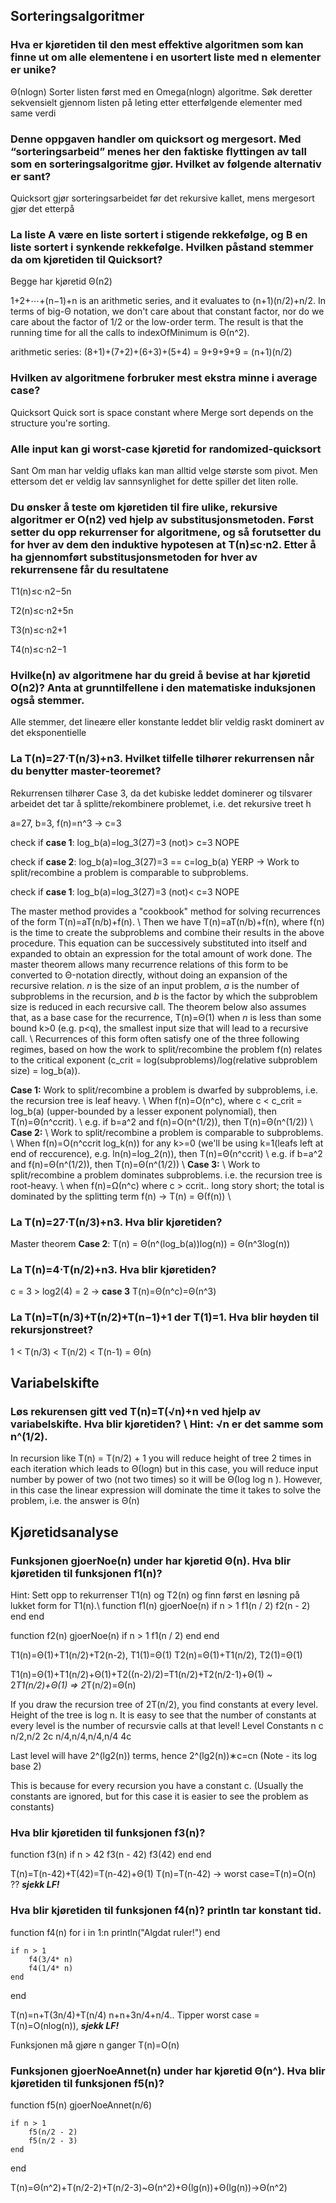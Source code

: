 
## Sorteringsalgoritmer

### Hva er kjøretiden til den mest effektive algoritmen som kan finne ut om alle elementene i en usortert liste med n elementer er unike?
Θ(nlogn)
Sorter listen først med en Omega(nlogn) algoritme. Søk deretter sekvensielt gjennom listen på leting etter etterfølgende elementer med same verdi

### Denne oppgaven handler om quicksort og mergesort. Med “sorteringsarbeid” menes her den faktiske flyttingen av tall som en sorteringsalgoritme gjør. Hvilket av følgende alternativ er sant?
Quicksort gjør sorteringsarbeidet før det rekursive kallet, mens mergesort gjør det etterpå

### La liste A være en liste sortert i stigende rekkefølge, og B en liste sortert i synkende rekkefølge. Hvilken påstand stemmer da om kjøretiden til Quicksort?
Begge har kjøretid Θ(n2)


1+2+⋯+(n−1)+n is an arithmetic series, and it evaluates to (n+1)(n/2)+n/2. In terms of big-Θ notation, we don't care about that constant factor, nor do we care about the factor of 1/2 or the low-order term. The result is that the running time for all the calls to indexOfMinimum is Θ(n^2). 

arithmetic series: (8+1)+(7+2)+(6+3)+(5+4) = 9+9+9+9 = (n+1)(n/2)

### Hvilken av algoritmene forbruker mest ekstra minne i average case?
Quicksort
Quick sort is space constant where Merge sort depends on the structure you're sorting.

### Alle input kan gi worst-case kjøretid for randomized-quicksort
Sant
Om man har veldig uflaks kan man alltid velge største som pivot. Men ettersom det er veldig lav sannsynlighet for dette spiller det liten rolle.

### Du ønsker å teste om kjøretiden til fire ulike, rekursive algoritmer er O(n2) ved hjelp av substitusjonsmetoden. Først setter du opp rekurrenser for algoritmene, og så forutsetter du for hver av dem den induktive hypotesen at T(n)≤c⋅n2. Etter å ha gjennomført substitusjonsmetoden for hver av rekurrensene får du resultatene
T1(n)≤c⋅n2−5n

T2(n)≤c⋅n2+5n

T3(n)≤c⋅n2+1

T4(n)≤c⋅n2−1

### Hvilke(n) av algoritmene har du greid å bevise at har kjøretid O(n2)? Anta at grunntilfellene i den matematiske induksjonen også stemmer.
Alle stemmer, det lineære eller konstante leddet blir veldig raskt dominert av det eksponentielle 

### La T(n)=27⋅T(n/3)+n3. Hvilket tilfelle tilhører rekurrensen når du benytter master-teoremet?
Rekurrensen tilhører Case 3, da det kubiske leddet dominerer og tilsvarer arbeidet det tar å splitte/rekombinere problemet, i.e. det rekursive treet h

a=27, b=3, f(n)=n^3 -> c=3 

check if **case 1**: log_b(a)=log_3(27)=3 (not)> c=3 NOPE 

check if **case 2**: log_b(a)=log_3(27)=3 == c=log_b(a) YERP -> Work to split/recombine a problem is comparable to subproblems.

check if **case 1**: log_b(a)=log_3(27)=3 (not)< c=3 NOPE 

The master method provides a "cookbook" method for solving recurrences of the form T(n)=aT(n/b)+f(n). \\
Then we have T(n)=aT(n/b)+f(n), where f(n) is the time to create the subproblems and combine their results in the above procedure. This equation can be successively substituted into itself and expanded to obtain an expression for the total amount of work done. The master theorem allows many recurrence relations of this form to be converted to Θ-notation directly, without doing an expansion of the recursive relation. *n* is the size of an input problem, *a* is the number of subproblems in the recursion, and *b* is the factor by which the subproblem size is reduced in each recursive call. The theorem below also assumes that, as a base case for the recurrence, T(n)=Θ(1) when *n* is less than some bound k>0 (e.g. p<q), the smallest input size that will lead to a recursive call. \\
Recurrences of this form often satisfy one of the three following regimes, based on how the work to split/recombine the problem f(n) relates to the critical exponent (c_crit = log(subproblems)/log(relative subproblem size) = log_b(a)).

**Case 1:** 
Work to split/recombine a problem is dwarfed by subproblems, i.e. the recursion tree is leaf heavy. \\
When f(n)=O(n^c), where c < c_crit = log_b(a) (upper-bounded by a lesser exponent polynomial), then T(n)=Θ(n^ccrit). \\
e.g. if b=a^2 and f(n)=O(n^(1/2)), then T(n)=Θ(n^(1/2)) \\
**Case 2:** \\
Work to split/recombine a problem is comparable to subproblems. \\
When f(n)=O(n^ccrit log_k(n)) for any k>=0 (we'll be using k=1(leafs left at end of reccurence), e.g. ln(n)=log_2(n)), then T(n)=Θ(n^ccrit) \\
e.g. if b=a^2 and f(n)=Θ(n^(1/2)), then T(n)=Θ(n^(1/2)) \\
**Case 3:** \\
Work to split/recombine a problem dominates subproblems. i.e. the recursion tree is root-heavy. \\
when f(n)=Ω(n^c) where c > ccrit.. long story short; the total is dominated by the splitting term f(n) -> T(n) = Θ(f(n)) \\

### La T(n)=27⋅T(n/3)+n3. Hva blir kjøretiden?
Master theorem **Case 2**: T(n) = Θ(n^(log_b(a))log(n)) = Θ(n^3log(n))

### La T(n)=4⋅T(n/2)+n3. Hva blir kjøretiden?
c = 3 > log2(4) = 2 -> **case 3** T(n)=Θ(n^c)=Θ(n^3)

### La T(n)=T(n/3)+T(n/2)+T(n−1)+1 der T(1)=1. Hva blir høyden til rekursjonstreet?
1 < T(n/3) < T(n/2) < T(n-1) = Θ(n)

## Variabelskifte

### Løs rekurensen gitt ved T(n)=T(√n)+n ved hjelp av variabelskifte. Hva blir kjøretiden? \\ Hint: √n er det samme som n^(1/2).
In recursion like T(n) = T(n/2) + 1 you will reduce height of tree 2 times in each iteration which leads to Θ(logn) but in this case, you will reduce input number by power of two (not two times) so it will be Θ(log log n ). However, in this case the linear expression will dominate the time it takes to solve the problem, i.e. the answer is Θ(n)

## Kjøretidsanalyse

### Funksjonen gjoerNoe(n) under har kjøretid Θ(n). Hva blir kjøretiden til funksjonen f1(n)?
Hint: Sett opp to rekurrenser T1(n) og T2(n) og finn først en løsning på lukket form for T1(n).\\
function f1(n)
    gjoerNoe(n)
    if n > 1
        f1(n / 2)
        f2(n - 2)
    end
end

function f2(n)
    gjoerNoe(n)
    if n > 1
        f1(n / 2)
    end
end

T1(n)=Θ(1)+T1(n/2)+T2(n-2), T1(1)=Θ(1)
T2(n)=Θ(1)+T1(n/2), T2(1)=Θ(1)

T1(n)=Θ(1)+T1(n/2)+Θ(1)+T2((n-2)/2)=T1(n/2)+T2(n/2-1)+Θ(1) ~ 2*T1(n/2)+Θ(1)
=> 2*T(n/2)=Θ(n)

If you draw the recursion tree of 2T(n/2), you find constants at every level. Height of the tree is log n. It is easy to see that the number of constants at every level is the number of recursvie calls at that level!
Level                  Constants
n                        c
n/2,n/2                  2c
n/4,n/4,n/4,n/4          4c

Last level will have 2^(lg2(n)) terms, hence 2^(lg2(n))∗c=cn (Note - its log base 2) 

This is because for every recursion you have a constant c. (Usually the constants are ignored, but for this case it is easier to see the problem as constants)

### Hva blir kjøretiden til funksjonen f3(n)?
function f3(n)
    if n > 42
        f3(n - 42)
        f3(42)
    end
end

T(n)=T(n-42)+T(42)=T(n-42)+Θ(1)
T(n)=T(n-42) -> worst case=T(n)=O(n) ?? ***sjekk LF!***

### Hva blir kjøretiden til funksjonen f4(n)? println tar konstant tid.
function f4(n)
    for i in 1:n
        println("Algdat ruler!")
    end

    if n > 1
        f4(3/4* n)
        f4(1/4* n)
    end
end

T(n)=n+T(3n/4)+T(n/4)
n+n+3n/4+n/4.. Tipper worst case = T(n)=O(nlog(n)), ***sjekk LF!***


Funksjonen må gjøre n ganger T(n)=O(n)

### Funksjonen gjoerNoeAnnet(n) under har kjøretid Θ(n^). Hva blir kjøretiden til funksjonen f5(n)?
function f5(n)
    gjoerNoeAnnet(n/6)

    if n > 1
        f5(n/2 - 2)
        f5(n/2 - 3)
    end
end

T(n)=Θ(n^2)+T(n/2-2)+T(n/2-3)~Θ(n^2)+Θ(lg(n))+Θ(lg(n))->Θ(n^2)


